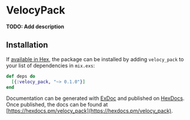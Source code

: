 # VelocyPack

**TODO: Add description**

## Installation

If [available in Hex](https://hex.pm/docs/publish), the package can be installed
by adding `velocy_pack` to your list of dependencies in `mix.exs`:

```elixir
def deps do
  [{:velocy_pack, "~> 0.1.0"}]
end
```

Documentation can be generated with [ExDoc](https://github.com/elixir-lang/ex_doc)
and published on [HexDocs](https://hexdocs.pm). Once published, the docs can
be found at [https://hexdocs.pm/velocy_pack](https://hexdocs.pm/velocy_pack).

